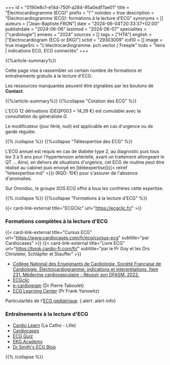+++
id = "0190e8c1-e14d-750f-a284-95a0edf7ae01"
title = "Électrocardiogramme (ECG)"
prefix = "l'"
noindex = true
description = "Électrocardiogramme (ECG): formations à la lecture d'ECG"
synonyms = []
auteurs = ["Jean-Baptiste FRON"]
date = "2024-06-04T20:33:37+02:00"
publishdate = "2024-06-06"
lastmod = "2024-06-07"
specialites = ["cardiologie"]
annees = "2024"
sources = []
tags = ["HTA"]
english = ["Electrocardiogram (ECG or EKG)"]
sctid = "29303009"
icd10 = []
image = true
imageSrc = "L'électrocardiogramme. pch.vector / Freepik"
todo = "liens | indications ECG, ECG connectés"
+++

{{%article-summary%}}

Cette page vise à rassembler un certain nombre de formations et entraînements gratuits à la lecture d'ECG.

Les ressources manquantes peuvent être signalées par les boutons de **Contact**.

{{%/article-summary%}}
{{%collapse "Cotation des ECG" %}}

L'ECG 12 dérivations (DEQP003 = 14,26 €) est cumulable avec la consultation du généraliste *G*.

Le modificateur (jour férié, nuit) est applicable en cas d'urgence ou de garde régulée.

{{% /collapse %}}
{{%collapse "Téléexpertise des ECG" %}}

L'ECG annuel est requis en cas de diabète type 2, au diagnostic puis tous les 3 à 5 ans pour l'hypertension artérielle, avant un traitement allongeant le QT ... Ainsi, en dehors de situations d'urgence, cet ECG de routine peut être réalisé au cabinet puis envoyé en [téléexpertise]({{< relref "teleexpertise.md" >}}) (RQD: 10€) pour s'assurer de l'absence d'anomalies.

Sur Omnidoc, le groupe *SOS ECG* offre à tous les confrères cette expertise.

{{% /collapse %}}
{{%collapse "Formations à la lecture d'ECG" %}}

{{< card-link-external title="ECGClic" url="https://ecgclic.fr/" >}}

### Formations complètes à la lecture d'ECG

{{< card-link-external title="Cursus ECG" url="https://www.cardiocases.com/fr/ecg/cursus-ecg" subtitle="par Cardiocases" >}} {{< card-link-external title="Livre ECG" url="https://book.cardio-fr.com/fr/" subtitle="par le Pr Goy et les Drs Christeler, Schläpfer et Stauffer" >}}

- [Collège National des Enseignants de Cardiologie, Société Française de Cardiologie. Électrocardiogramme: indications et interprétations. Item 231. Médecine cardiovasculaire - Réussir son DFASM. 2022.](https://www.sfcardio.fr/page/medecine-cardiovasculaire-reussir-son-dfasm)
- [ECGclic](https://ecgclic.fr)
- [e-cardiogram](https://www.e-cardiogram.com) (Dr Pierre Taboulet)
- [ECG Learning Center](https://ecg.utah.edu/) (Pr Frank Yanowitz)

Particularités de l'[ECG pédiatrique](https://fr.my-ekg.com/ecg-pediatrique/ecg-pediatrique.html).
{.alert .alert-info}

### Entraînements à la lecture d'ECG

- [Cardio Learn](https://cardiolearn.univ-catholille.fr/exercice-ecg/) (La Catho - Lille)
- [Cardiocases](https://www.cardiocases.com/fr/ecg/se-former)
- [ECG Quiz](https://www.ecg-quiz.com/ecg-quiz/)
- [EKG.Academy](https://ekg.academy/fr/exercices-entrainement-ecg)
- [Dr Smith's ECG Blog](http://hqmeded-ecg.blogspot.com/)

{{% /collapse %}}
